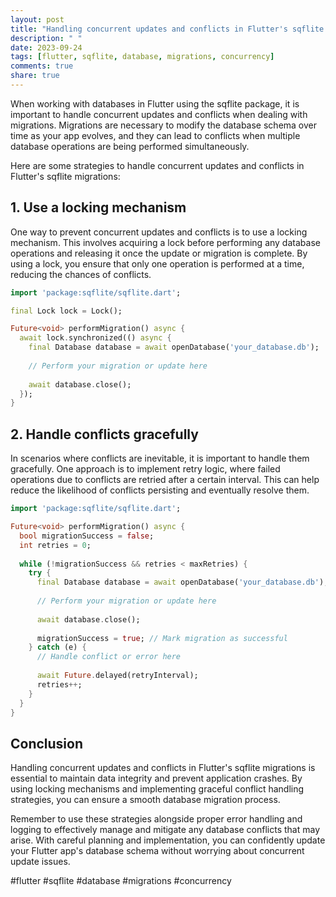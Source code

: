 ```yaml
---
layout: post
title: "Handling concurrent updates and conflicts in Flutter's sqflite migrations"
description: " "
date: 2023-09-24
tags: [flutter, sqflite, database, migrations, concurrency]
comments: true
share: true
---
```


When working with databases in Flutter using the sqflite package, it is important to handle concurrent updates and conflicts when dealing with migrations. Migrations are necessary to modify the database schema over time as your app evolves, and they can lead to conflicts when multiple database operations are being performed simultaneously.

Here are some strategies to handle concurrent updates and conflicts in Flutter's sqflite migrations:

## 1. Use a locking mechanism

One way to prevent concurrent updates and conflicts is to use a locking mechanism. This involves acquiring a lock before performing any database operations and releasing it once the update or migration is complete. By using a lock, you ensure that only one operation is performed at a time, reducing the chances of conflicts.

```dart
import 'package:sqflite/sqflite.dart';

final Lock lock = Lock();

Future<void> performMigration() async {
  await lock.synchronized(() async {
    final Database database = await openDatabase('your_database.db');
  
    // Perform your migration or update here
  
    await database.close();
  });
}
```

## 2. Handle conflicts gracefully

In scenarios where conflicts are inevitable, it is important to handle them gracefully. One approach is to implement retry logic, where failed operations due to conflicts are retried after a certain interval. This can help reduce the likelihood of conflicts persisting and eventually resolve them.

```dart
import 'package:sqflite/sqflite.dart';

Future<void> performMigration() async {
  bool migrationSuccess = false;
  int retries = 0;
  
  while (!migrationSuccess && retries < maxRetries) {
    try {
      final Database database = await openDatabase('your_database.db');
    
      // Perform your migration or update here
    
      await database.close();
      
      migrationSuccess = true; // Mark migration as successful
    } catch (e) {
      // Handle conflict or error here
      
      await Future.delayed(retryInterval);
      retries++;
    }
  }
}
```

## Conclusion

Handling concurrent updates and conflicts in Flutter's sqflite migrations is essential to maintain data integrity and prevent application crashes. By using locking mechanisms and implementing graceful conflict handling strategies, you can ensure a smooth database migration process.

Remember to use these strategies alongside proper error handling and logging to effectively manage and mitigate any database conflicts that may arise. With careful planning and implementation, you can confidently update your Flutter app's database schema without worrying about concurrent update issues. 

#flutter #sqflite #database #migrations #concurrency